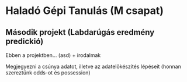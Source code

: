 # Haladó Gépi Tanulás (M csapat)

## Második projekt (Labdarúgás eredmény predickió)

Ebben a projektben... (asd) + irodalmak

Megjegyezni a csúnya adatot, illetve az adatelőkészítés lépéseit (honnan szereztünk odds-ot és possession)

